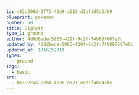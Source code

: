 ```yaml
---
id: c83d398d-2f72-43e9-a615-d1af1d5c6ab9
blueprint: pokemon
number: 50
title: Diglett
type_1: ground
author: 4d8d6ede-5963-429f-9c2f-74b897007e0c
updated_by: 4d8d6ede-5963-429f-9c2f-74b897007e0c
updated_at: 1716152319
types:
  - ground
tags:
  - basic
art:
  - 86392caa-2eb0-402e-a571-eeaef4684abe
---
```


